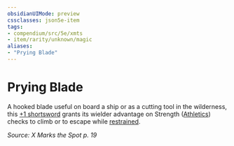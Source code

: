```yaml
---
obsidianUIMode: preview
cssclasses: json5e-item
tags:
- compendium/src/5e/xmts
- item/rarity/unknown/magic
aliases: 
- "Prying Blade"
---
```

# Prying Blade



A hooked blade useful on board a ship or as a cutting tool in the wilderness, this [+1 shortsword](2-Mechanics/CLI/items/1-weapon.md) grants its wielder advantage on Strength ([Athletics](2-Mechanics/CLI/rules/skills.md#Athletics)) checks to climb or to escape while [restrained](2-Mechanics/CLI/rules/conditions.md#Restrained).

*Source: X Marks the Spot p. 19*